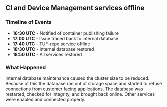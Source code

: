 ## CI and Device Management services offline

### Timeline of Events

* **16:30 UTC** - Notified of container publishing failure
* **17:00 UTC** - Issue traced back to internal database
* **17:40 UTC** - TUF-repo service offline
* **18:30 UTC** - Internal database restored
* **18:50 UTC** - All services restored

### What Happened

Internal database maintenance caused the cluster size to be reduced.  Because of this the database ran out of
storage space and started to refuse connections from customer facing applications.  The database was restarted,
checked for integrity, and brought back online.  Other services were enabled and connected properly.
